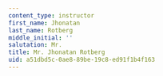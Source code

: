 ```yaml
---
content_type: instructor
first_name: Jhonatan
last_name: Rotberg
middle_initial: ''
salutation: Mr.
title: Mr. Jhonatan Rotberg
uid: a51dbd5c-0ae8-89be-19c8-ed91f1b4f163
---
```

